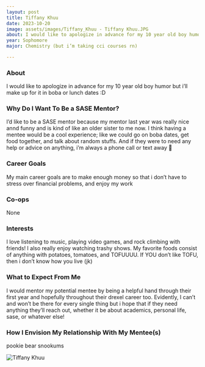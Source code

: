 ```yaml
---
layout: post
title: Tiffany Khuu 
date: 2023-10-20
image: assets/images/Tiffany_Khuu - Tiffany Khuu.JPG
about: I would like to apologize in advance for my 10 year old boy humor but i’ll make up for it in boba or lunch dates :D
year: Sophomore
major: Chemistry (but i’m taking cci courses rn)

---
```


### About

I would like to apologize in advance for my 10 year old boy humor but i’ll make up for it in boba or lunch dates :D

### Why Do I Want To Be a SASE Mentor?

I’d like to be a SASE mentor because my mentor last year was really nice annd funny and is kind of like an older sister to me now. I think having a mentee would be a cool experience; like we could go on boba dates, get food together, and talk about random stuffs. And if they were to need any help or advice on anything, i’m always a phone call or text away 💪

### Career Goals

My main career goals are to make enough money so that i don’t have to stress over financial problems, and enjoy my work

### Co-ops

None

### Interests

I love listening to music, playing video games, and rock climbing with friends! I also really enjoy watching trashy shows. My favorite foods consist of anything with potatoes, tomatoes, and TOFUUUU. If YOU don’t like TOFU, then i don’t know how you live (jk)

### What to Expect From Me

I would mentor my potential mentee by being a helpful hand through their first year and hopefully throughout their drexel career too. Evidently, I can’t and won’t be there for every single thing but i hope that if they need anything they’ll reach out, whether it be about academics, personal life, sase, or whatever else! 

### How I Envision My Relationship With My Mentee(s) 

pookie bear snookums

<div class="text-center my-5">
    <img src="https://sase-drexel.github.io/mentorship-2023/assets/images/Tiffany_Khuu - Tiffany Khuu.JPG" alt="Tiffany Khuu" class="rounded post-img" />
</div>
